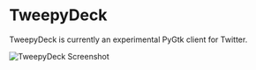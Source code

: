 TweepyDeck
===========

TweepyDeck is currently an experimental PyGtk client for Twitter.


![TweepyDeck Screenshot](http://agentdero.cachefly.net/scratch/tweepy.png)
